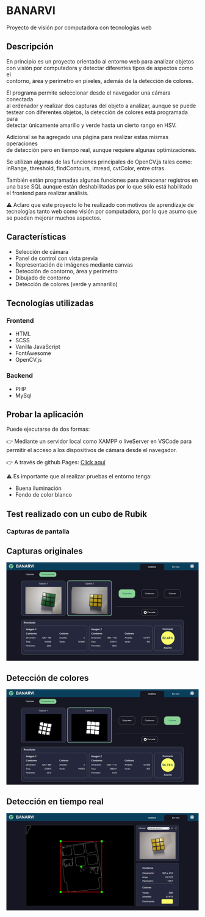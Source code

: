 # BANARVI

Proyecto de visión por computadora con tecnologías web

## Descripción

En principio es un proyecto orientado al entorno web para analizar objetos  
con visión  por computadora y detectar diferentes tipos de aspectos como el  
contorno, área y perímetro en píxeles, además de la detección de colores.

El programa permite seleccionar desde el navegador una cámara conectada  
al ordenador y realizar dos capturas del objeto a analizar, aunque se puede  
testear con diferentes objetos, la detección de colores está programada para  
detectar únicamente amarillo y verde hasta un cierto rango en HSV.  

Adicional se ha agregado una página para realizar estas mismas operaciones  
de detección pero en tiempo real, aunque requiere algunas optimizaciones.  

Se utilizan algunas de las funciones principales de OpenCV.js tales como:  
inRange, threshold, findContours, imread, cvtColor, entre otras.

También están programadas algunas funciones para almacenar registros en  
una base SQL aunque están deshabilitadas por lo que sólo está habilitado  
el frontend para realizar análisis.  

⚠️ Aclaro que este proyecto lo he realizado con motivos de aprendizaje de  
tecnologías tanto web como visión por computadora, por lo que asumo que  
se pueden mejorar muchos aspectos.  

## Características

- Selección de cámara  
- Panel de control con vista previa  
- Representación de imágenes mediante canvas  
- Detección de contorno, área y perímetro  
- Dibujado de contorno  
- Detección de colores (verde y amnarillo)  

## Tecnologías utilizadas

### Frontend
- HTML
- SCSS
- Vanilla JavaScript
- FontAwesome
- OpenCV.js

### Backend
- PHP
- MySql

## Probar la aplicación

Puede ejecutarse de dos formas:

👉 Mediante un servidor local como XAMPP o liveServer en VSCode 
para permitir el acceso a los dispositivos de cámara desde el navegador.
 
👉 A través de github Pages: [Click aquí](https://rojaence.github.io/BANARVI/frontend)


⚠️ Es importante que al realizar pruebas el entorno tenga:

- Buena iluminación  
- Fondo de color blanco


## Test realizado con un cubo de Rubik  

### Capturas de pantalla

## Capturas originales  
![All text](/frontend/assets/screenshots/screenshot_captureTest1.png?raw=true)

## Detección de colores
![All text](/frontend/assets/screenshots/screenshot_captureTest2.png?raw=true)

## Detección en tiempo real
![All text](/frontend/assets/screenshots/screenshot_captureTest3.png?raw=true)
## 
